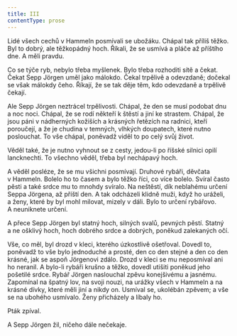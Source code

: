 ```yaml
---
title: III
contentType: prose
---
```


  

Lidé všech cechů v Hammeln posmívali se ubožáku. Chápal tak příliš těžko. Byl to dobrý, ale těžkopádný hoch. Říkali, že se usmívá a pláče až příštího dne. A měli pravdu.

Co se týče ryb, nebylo třeba myšlenek. Bylo třeba rozhoditi sítě a čekat. Čekat Sepp Jörgen uměl jako málokdo. Čekal trpělivě a odevzdaně; dočekal se však málokdy čeho. Říkají, že se tak děje těm, kdo odevzdaně a trpělivě čekají.

Ale Sepp Jörgen neztrácel trpělivosti. Chápal, že den se musí podobat dnu a noc noci. Chápal, že se rodí někteří k štěstí a jiní ke strastem. Chápal, že jsou páni v nádherných kožiších a krásných řetězích na radnici, kteří poroučejí, a že je chudina v temných, vlhkých doupatech, které nutno poslouchat. To vše chápal, poněvadž viděl to po celý svůj život.

Věděl také, že je nutno vyhnout se z cesty, jedou-li po říšské silnici opilí lancknechti. To všechno věděl, třeba byl nechápavý hoch.

A věděl posléze, že se mu všichni posmívají. Druhové rybáři, děvčata v Hammeln. Bolelo ho to časem a bylo těžko říci, co více bolelo. Svíral často pěsti a také srdce mu to mnohdy svíralo. Na neštěstí, dík neblahému určení Seppa Jörgena, až příští den. A tak odcházeli klidně muži, když ho uráželi, a ženy, které by byl mohl milovat, mizely v dáli. Bylo to určení rybářovo. A neuniknete určení.

A přece Sepp Jörgen byl statný hoch, silných svalů, pevných pěstí. Statný a ne ošklivý hoch, hoch dobrého srdce a dobrých, poněkud zalekaných očí.

Vše, co měl, byl drozd v kleci, kterého úzkostlivě ošetřoval. Dovedl to, poněvadž to vše bylo jednoduché a prosté, den co den stejné a den co den krásné, jak se aspoň Jörgenovi zdálo. Drozd v kleci se mu neposmíval ani ho neranil. A bylo-li rybáři krušno a těžko, dovedl utišiti poněkud jeho pošetilé srdce. Rybář Jörgen naslouchal zpěvu konejšivému a jasnému. Zapomínal na špatný lov, na svoji nouzi, na urážky všech v Hammeln a na krásné dívky, které měli jiní a nikdy on. Usmíval se, ukolébán zpěvem; a vše se na ubohého usmívalo. Ženy přicházely a líbaly ho.

Pták zpíval.

A Sepp Jörgen žil, ničeho dále nečekaje.
